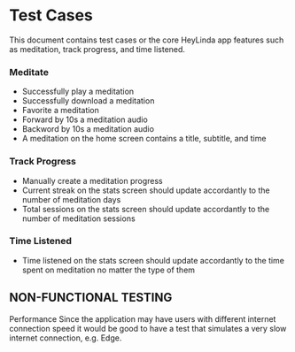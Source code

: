 # Test Cases

This document contains test cases or the core HeyLinda app features such as meditation, track progress, and time listened.

### Meditate

- Successfully play a meditation
- Successfully download a meditation
- Favorite a meditation
- Forward by 10s a meditation audio
- Backword by 10s a meditation audio
- A meditation on the home screen contains a title, subtitle, and time

### Track Progress

- Manually create a meditation progress
- Current streak on the stats screen should update accordantly to the number of meditation days
- Total sessions on the stats screen should update accordantly to the number of meditation sessions

### Time Listened

- Time listened on the stats screen should update accordantly to the time spent on meditation no matter the type of them

## NON-FUNCTIONAL TESTING

Performance
Since the application may have users with different internet connection speed it would be good to have a test that simulates a very slow internet connection, e.g. Edge.
